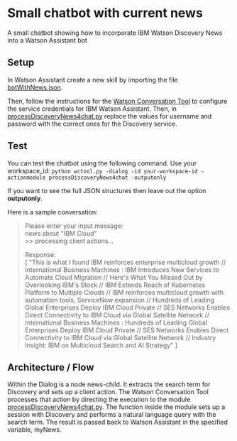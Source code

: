 # Small chatbot with current news
A small chatbot showing how to incorporate IBM Watson Discovery News into a Watson Assistant bot

## Setup
In Watson Assistant create a new skill by importing the file [botWithNews.json](botWithNews.json).

Then, follow the instructions for the [Watson Conversation Tool](https://github.com/data-henrik/watson-conversation-tool) to configure the service credentials for IBM Watson Assistant. Then, in [processDiscoveryNews4chat.py](processDiscoveryNews4chat.py) replace the values for username and password with the correct ones for the Discovery service.

## Test
You can test the chatbot using the following command. Use your workspace_id:
`python wctool.py -dialog -id your-workspace-id -actionmodule processDiscoveryNews4chat -outputonly`

If you want to see the full JSON structures then leave out the option **outputonly**.

Here is a sample conversation:
> Please enter your input message:   
> news about "IBM Cloud"   
> \>\> processing client actions...   
>   
> Response:   
> [
  "This is what I found IBM reinforces enterprise multicloud growth // International Business Machines : IBM Introduces New Services to Automate Cloud Migration // Here's What You Missed Out by Overlooking IBM's Stock // IBM Extends Reach of Kubernetes Platform to Multiple Clouds // IBM reinforces multicloud growth with automation tools, ServiceNow expansion // Hundreds of Leading Global Enterprises Deploy IBM Cloud Private // SES Networks Enables Direct Connectivity to IBM Cloud via Global Satellite Network // International Business Machines : Hundreds of Leading Global Enterprises Deploy IBM Cloud Private // SES Networks Enables Direct Connectivity to IBM Cloud via Global Satellite Network // Industry Insight: IBM on Multicloud Search and AI Strategy"
]


## Architecture / Flow

Within the Dialog is a node news-child. It extracts the search term for Discovery and sets up a client action. The Watson Conversation Tool processes that action by directing the execution to the module [processDiscoveryNews4chat.py](processDiscoveryNews4chat.py). The function inside the module sets up a session with Discovery and performs a natural language query with the search term. The result is passed back to Watson Assistant in the specified variable, myNews.


